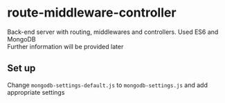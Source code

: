 # route-middleware-controller
Back-end server with routing, middlewares and controllers. Used ES6 and MongoDB <br />
Further information will be provided later

## Set up
Change `mongodb-settings-default.js` to `mongodb-settings.js` and add appropriate settings
